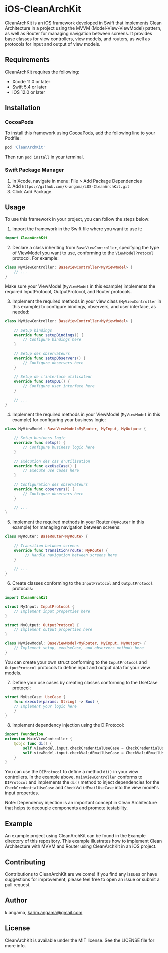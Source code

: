 # iOS-CleanArchKit

CleanArchKit is an iOS framework developed in Swift that implements Clean Architecture in a project using the MVVM (Model-View-ViewModel) pattern, as well as Router for managing navigation between screens. It provides base classes for view controllers, view models, and routers, as well as protocols for input and output of view models.


## Requirements

CleanArchKit requires the following:

* Xcode 11.0 or later
* Swift 5.4 or later
* iOS 12.0 or later


## Installation

### CocoaPods

To install this framework using [CocoaPods](https://cocoapods.org), add the following line to your Podfile:

```ruby
pod 'CleanArchKit'
```

Then run `pod install` in your terminal.

### Swift Package Manager

1. In Xcode, navigate in menu: File > Add Package Dependencies
2. Add `https://github.com/k-angama/iOS-CleanArchKit.git`
3. Click Add Package.


## Usage

To use this framework in your project, you can follow the steps below:

1. Import the framework in the Swift file where you want to use it:

```swift
import CleanArchKit
```

2. Declare a class inheriting from `BaseViewController`, specifying the type of ViewModel you want to use, conforming to the `ViewModelProtocol` protocol. For example:

```swift
class MyViewController: BaseViewController<MyViewModel> {
    // ...
}
```

Make sure your ViewModel (`MyViewModel` in this example) implements the required InputProtocol, OutputProtocol, and Router protocols.

3. Implement the required methods in your view class (`MyViewController` in this example) to configure bindings, observers, and user interface, as needed:

```swift
class MyViewController: BaseViewController<MyViewModel> {
    
    // Setup bindings
    override func setupBindings() {
        // Configure bindings here
    }
    
    // Setup des observateurs
    override func setupObservers() {
        // Configure observers here
    }
    
    // Setup de l'interface utilisateur
    override func setupUI() {
        // Configure user interface here
    }
    
    // ...
}
```

4. Implement the required methods in your ViewModel (`MyViewModel` in this example) for configuring your business logic:

```swift
class MyViewModel: BaseViewModel<MyRouter, MyInput, MyOutput> {
    
    // Setup business logic
    override func setup() {
        // Configure business logic here
    }
    
    // Exécution des cas d'utilisation
    override func exeUseCase() {
        // Execute use cases here
    }
    
    // Configuration des observateurs
    override func observers() {
        // Configure observers here
    }
    
    // ...
}
```

5. Implement the required methods in your Router (`MyRouter` in this example) for managing navigation between screens:

```swift
class MyRouter: BaseRouter<MyRoute> {
    
    // Transition between screens
    override func transition(route: MyRoute) {
         // Handle navigation between screens here
    }
    
    // ...
}
```

6. Create classes conforming to the `InputProtocol` and `OutputProtocol` protocols:

```swift
import CleanArchKit

struct MyInput: InputProtocol {
    // Implement input properties here
}

struct MyOutput: OutputProtocol {
    // Implement output properties here
}

class MyViewModel: BaseViewModel<MyRouter, MyInput, MyOutput> {
    // Implement setup, exeUseCase, and observers methods here
}
```

You can create your own struct conforming to the `InputProtocol` and `OutputProtocol` protocols to define input and output data for your view models. 

7. Define your use cases by creating classes conforming to the UseCase protocol:

```swift
struct MyUseCase: UseCase {
    func execute(params: String) -> Bool {
    // Implement your logic here
    }
}
```

8. Implement dependency injection using the DIProtocol:

```swift
import Foundation
extension MainViewController {
    @objc func di() {
        self.viewModel.input.checkCredentialUseCase = CheckCredentialUseCase(loginAPI: RegistrationAPI())
        self.viewModel.input.checkValidEmailUseCase = CheckValidEmailUseCase()
    }
}
```

You can use the `DIProtocol` to define a method `di()` in your view controllers. In the example above, `MainViewController` conforms to `DIProtocol` and implements the `di()` method to inject dependencies for the `CheckCredentialUseCase` and `CheckValidEmailUseCase` into the view model's input properties.

Note: Dependency injection is an important concept in Clean Architecture that helps to decouple components and promote testability. 


## Example

An example project using CleanArchKit can be found in the Example directory of this repository. This example illustrates how to implement Clean Architecture with MVVM and Router using CleanArchKit in an iOS project.


## Contributing

Contributions to CleanArchKit are welcome! If you find any issues or have suggestions for improvement, please feel free to open an issue or submit a pull request.


## Author

k.angama, karim.angama@gmail.com

## License

CleanArchKit is available under the MIT license. See the LICENSE file for more info.
